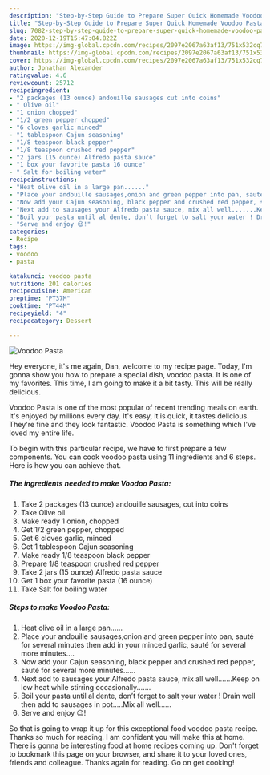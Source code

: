 ```yaml
---
description: "Step-by-Step Guide to Prepare Super Quick Homemade Voodoo Pasta"
title: "Step-by-Step Guide to Prepare Super Quick Homemade Voodoo Pasta"
slug: 7082-step-by-step-guide-to-prepare-super-quick-homemade-voodoo-pasta
date: 2020-12-19T15:47:04.822Z
image: https://img-global.cpcdn.com/recipes/2097e2067a63af13/751x532cq70/voodoo-pasta-recipe-main-photo.jpg
thumbnail: https://img-global.cpcdn.com/recipes/2097e2067a63af13/751x532cq70/voodoo-pasta-recipe-main-photo.jpg
cover: https://img-global.cpcdn.com/recipes/2097e2067a63af13/751x532cq70/voodoo-pasta-recipe-main-photo.jpg
author: Jonathan Alexander
ratingvalue: 4.6
reviewcount: 25712
recipeingredient:
- "2 packages (13 ounce) andouille sausages cut into coins"
- " Olive oil"
- "1 onion chopped"
- "1/2 green pepper chopped"
- "6 cloves garlic minced"
- "1 tablespoon Cajun seasoning"
- "1/8 teaspoon black pepper"
- "1/8 teaspoon crushed red pepper"
- "2 jars (15 ounce) Alfredo pasta sauce"
- "1 box your favorite pasta 16 ounce"
- " Salt for boiling water"
recipeinstructions:
- "Heat olive oil in a large pan......"
- "Place your andouille sausages,onion and green pepper into pan, sauté for several minutes then add in your minced garlic, sauté for several more minutes...."
- "Now add your Cajun seasoning, black pepper and crushed red pepper, sauté for several more minutes......"
- "Next add to sausages your Alfredo pasta sauce, mix all well.......Keep on low heat while stirring occasionally......."
- "Boil your pasta until al dente, don’t forget to salt your water ! Drain well then add to sausages in pot.....Mix all well......"
- "Serve and enjoy 😉!"
categories:
- Recipe
tags:
- voodoo
- pasta

katakunci: voodoo pasta 
nutrition: 201 calories
recipecuisine: American
preptime: "PT37M"
cooktime: "PT44M"
recipeyield: "4"
recipecategory: Dessert

---
```



![Voodoo Pasta](https://img-global.cpcdn.com/recipes/2097e2067a63af13/751x532cq70/voodoo-pasta-recipe-main-photo.jpg)

Hey everyone, it's me again, Dan, welcome to my recipe page. Today, I'm gonna show you how to prepare a special dish, voodoo pasta. It is one of my favorites. This time, I am going to make it a bit tasty. This will be really delicious.

Voodoo Pasta is one of the most popular of recent trending meals on earth. It's enjoyed by millions every day. It's easy, it is quick, it tastes delicious. They're fine and they look fantastic. Voodoo Pasta is something which I've loved my entire life.




To begin with this particular recipe, we have to first prepare a few components. You can cook voodoo pasta using 11 ingredients and 6 steps. Here is how you can achieve that.

<!--inarticleads1-->

##### The ingredients needed to make Voodoo Pasta:

1. Take 2 packages (13 ounce) andouille sausages, cut into coins
1. Take  Olive oil
1. Make ready 1 onion, chopped
1. Get 1/2 green pepper, chopped
1. Get 6 cloves garlic, minced
1. Get 1 tablespoon Cajun seasoning
1. Make ready 1/8 teaspoon black pepper
1. Prepare 1/8 teaspoon crushed red pepper
1. Take 2 jars (15 ounce) Alfredo pasta sauce
1. Get 1 box your favorite pasta (16 ounce)
1. Take  Salt for boiling water




<!--inarticleads2-->

##### Steps to make Voodoo Pasta:

1. Heat olive oil in a large pan......
1. Place your andouille sausages,onion and green pepper into pan, sauté for several minutes then add in your minced garlic, sauté for several more minutes....
1. Now add your Cajun seasoning, black pepper and crushed red pepper, sauté for several more minutes......
1. Next add to sausages your Alfredo pasta sauce, mix all well.......Keep on low heat while stirring occasionally.......
1. Boil your pasta until al dente, don’t forget to salt your water ! Drain well then add to sausages in pot.....Mix all well......
1. Serve and enjoy 😉!




So that is going to wrap it up for this exceptional food voodoo pasta recipe. Thanks so much for reading. I am confident you will make this at home. There is gonna be interesting food at home recipes coming up. Don't forget to bookmark this page on your browser, and share it to your loved ones, friends and colleague. Thanks again for reading. Go on get cooking!
